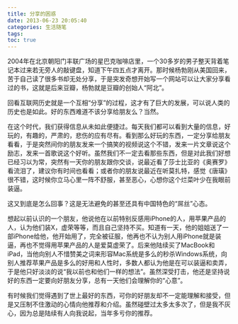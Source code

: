 ```yaml
---
title: 分享的困惑
date: 2013-06-23 20:05:40
categories: 生活随笔
tags:
toc: true
---
```


2004年在北京朝阳门丰联广场的星巴克咖啡店里，一个30多岁的男子整天背着笔记本过来若无旁人的敲键盘，知道下午四五点才离开。那时候杨勃刚从美国回来，苦于自己读了很多书却无处分享，于是突发奇想开始写一个网站可以让大家分享看过的书，这就是后来豆瓣，杨勃就是豆瓣的创始人“阿北”。

回看互联网历史就是一个互相“分享”的过程，这才有了巨大的发展，可以说人类的历史也是如此。好的东西难道不该分享给朋友么？当然。

在这个时代，我们获得信息从未如此便捷过。每天我们都可以看到大量的信息，好玩的，有趣的，严肃的，悲伤的应有尽有。看到那么好玩的东西，一定分享给朋友看看，于是突然间你的朋友发来一个搞笑的视频说这个不错，发来一片文章说这个励志，发来一首歌说这个好听。虽然我们不一定去看那些东西，但是对此我们好想已经习以为常，突然有一天你的朋友跟你交谈，说最近看了莎士比亚的《奥赛罗》看流泪了，建议你有时间也看看；或者你的朋友说最近在听莫扎特，感觉《唐璜》很不错，这时候你立马心里一阵不舒服，甚至恶心，心想你这个烂菜叶少在我眼前装逼。

这又到底是怎么回事？这是无法避免的甚至还具有中国特色的“屌丝”心态。

想起以前认识的一个朋友，他说他在以前特别反感用iPhone的人，用苹果产品的人，认为他们装X，虚荣等等，而且自己坚持不买。知道有一天，他的姐姐送了一部iPhone给他，他开始用了，完全被征服，他再也不认为别人用iPhone就是装逼，再也不觉得用苹果产品的人是爱莫虚荣了。后来他陆续买了MacBook和iPad，当他向别人不惜赞美之词来形容Mac系统是多么的秒杀Windows系统，向别人推荐苹果产品是多么的好用和人性时，多数人都认为他是在可以装逼和卖弄，于是他只好淡淡的说“我以前也和他们一样的想法”。虽然深受打击，他还是坚持说好的东西一定要向好朋友分享，总有一天他们会理解你的“心意”。

有时候我们觉得遇到了世上最好的东西，可你的好朋友却不一定能理解和接受，但是又压制不住激动的心情向他推荐和介绍。虽然碰壁过太多太多次了，但是我不灰心，因为总是陆续有人向我说起，当年多亏你的推荐。 